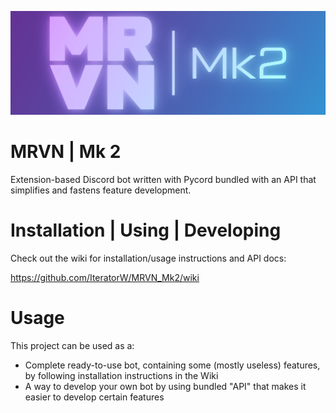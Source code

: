 ![MRVN | Mk 2](https://raw.githubusercontent.com/IteratorW/MRVN_Mk2/master/images/mrvn_mk2_logo-01.png)

# MRVN | Mk 2

Extension-based Discord bot written with Pycord bundled with an API that
simplifies and fastens feature development.

# Installation | Using | Developing

Check out the wiki for installation/usage instructions and API docs:

https://github.com/IteratorW/MRVN_Mk2/wiki

# Usage

This project can be used as a:
* Complete ready-to-use bot, containing some (mostly useless) features, by following installation instructions in the Wiki
* A way to develop your own bot by using bundled "API" that makes it easier to develop certain features
